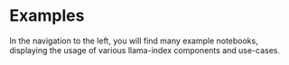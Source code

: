 # Examples

In the navigation to the left, you will find many example notebooks, displaying the usage of various llama-index components and use-cases.